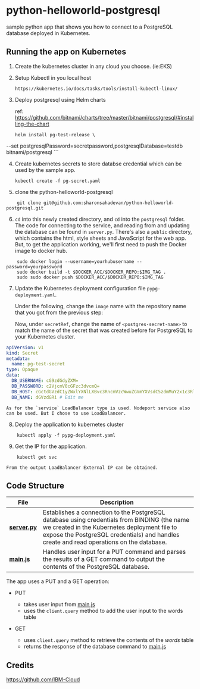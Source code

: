 # python-helloworld-postgresql

sample python app that shows you how to connect to a PostgreSQL database deployed in Kubernetes. 

## Running the app on Kubernetes

1. Create the kubernetes cluster in any cloud you choose. (ie:EKS)

2. Setup Kubectl in you local host

    ```
    https://kubernetes.io/docs/tasks/tools/install-kubectl-linux/
    ```

3. Deploy postgresql using Helm charts
   
    ref: https://github.com/bitnami/charts/tree/master/bitnami/postgresql/#installing-the-chart
    ```
    helm install pg-test-release \
  --set postgresqlPassword=secretpassword,postgresqlDatabase=testdb \
    bitnami/postgresql
    ```

4. Create kubernetes secrets to store databse credential which can be used by the sample app.
   ```
   kubectl create -f pg-secret.yaml
   ```

5. clone the python-helloworld-postgresql
   
```
    git clone git@github.com:sharonsahadevan/python-helloworld-postgresql.git
```

6. `cd` into this newly created directory, and `cd` into the `postgresql` folder. The code for connecting to the service, and reading from and updating the database can be found in `server.py`. There's also a `public` directory, which contains the html, style sheets and JavaScript for the web app. But, to get the application working, we'll first need to push the Docker image to docker hub.

```
    sudo docker login --username=yourhubusername --password=yourpassword
    sudo docker build -t $DOCKER_ACC/$DOCKER_REPO:$IMG_TAG .
    sudo sudo docker push $DOCKER_ACC/$DOCKER_REPO:$IMG_TAG
```

7. Update the Kubernetes deployment configuration file `pypg-deployment.yaml`.

    Under the following, change the `image` name with the repository name that you got from the previous step:

    Now, under `secretRef`, change the name of `<postgres-secret-name>` to match the name of the secret that was created before for PostgreSQL to your Kubernetes cluster.

```yaml
apiVersion: v1
kind: Secret
metadata:
  name: pg-test-secret
type: Opaque
data:
  DB_USERNAME: cG9zdGdyZXM=
  DB_PASSWORD: c2VjcmV0cGFzc3dvcmQ=
  DB_HOST: cGctdGVzdC1yZWxlYXNlLXBvc3RncmVzcWwuZGVmYXVsdC5zdmMuY2x1c3Rlci5sb2NhbA==
  DB_NAME: dGVzdGRi # Edit me
```

    As for the `service` LoadBalancer type is used. Nodeport service also can be used. But I chose to use LoadBalancer.

8. Deploy the application to kubernetes cluster

```
    kubectl apply -f pypg-deployment.yaml
```

9. Get the IP for the application.

```
    kubectl get svc
```

    From the output LoadBalancer External IP can be obtained.

## Code Structure

| File | Description |
| ---- | ----------- |
|[**server.py**](server.py)|Establishes a connection to the PostgreSQL database using credentials from BINDING (the name we created in the Kubernetes deployment file to expose the PostgreSQL credentials) and handles create and read operations on the database. |
|[**main.js**](public/javascripts/main.js)|Handles user input for a PUT command and parses the results of a GET command to output the contents of the PostgreSQL database.|

The app uses a PUT and a GET operation:

- PUT
  - takes user input from [main.js](public/javascript/main.js)
  - uses the `client.query` method to add the user input to the words table

- GET
  - uses `client.query` method to retrieve the contents of the _words_ table
  - returns the response of the database command to [main.js](public/javascript/main.js)


## Credits

https://github.com/IBM-Cloud

